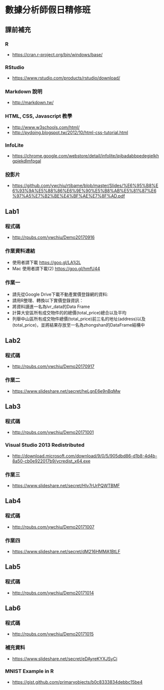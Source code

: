 # 數據分析師假日精修班

## 課前補充

### R 
- https://cran.r-project.org/bin/windows/base/

### RStudio
- https://www.rstudio.com/products/rstudio/download/

### Markdown 說明
- http://markdown.tw/

### HTML, CSS, Javascript 教學
- http://www.w3schools.com/html/
- http://pydoing.blogspot.tw/2012/10/html-css-tutorial.html

### InfoLite
- https://chrome.google.com/webstore/detail/infolite/ipjbadabbpedegielkhgpiekdlmfpgal

### 投影片
- https://github.com/ywchiu/rtibame/blob/master/Slides/%E6%95%B8%E6%93%9A%E5%88%86%E6%9E%90%E5%B8%AB%E5%81%87%E6%97%A5%E7%B2%BE%E4%BF%AE%E7%8F%AD.pdf


## Lab1

### 程式碼
- http://rpubs.com/ywchiu/Demo20170916

### 作業資料連結
- 使用者請下載 https://goo.gl/LA1j2L
- Mac 使用者請下載(2) https://goo.gl/hmfU44

### 作業一 
- 請先從Google Drive下載不動產實價登錄網的資料:
- 請用R整理、轉換以下實價登錄資訊：
- 將資料讀進一名為lvr_data的Data Frame
- 計算大安區所有成交物件的的總價(total_price)總合以及平均
- 列舉中山區所有成交物件總價(total_price)前三名的地址(address)以及(total_price)，並將結果存放至一名為zhongshan的DataFrame結構中


## Lab2

### 程式碼
- http://rpubs.com/ywchiu/Demo20170917

### 作業二
- https://www.slideshare.net/secret/heLgnE6e9nBqMw

## Lab3

### 程式碼
- http://rpubs.com/ywchiu/Demo20171001

### Visual Studio 2013 Redistributed
- http://download.microsoft.com/download/9/0/5/905dbd86-d1b8-4d4b-8a50-cb0e922017b9/vcredist_x64.exe

### 作業三
- https://www.slideshare.net/secret/HIv7rUrPQWTBMF

## Lab4

### 程式碼
- http://rpubs.com/ywchiu/Demo20171007

### 作業四
- https://www.slideshare.net/secret/dM216HMMA1BtLF

## Lab5

### 程式碼
- http://rpubs.com/ywchiu/Demo20171014


## Lab6

### 程式碼
- http://rpubs.com/ywchiu/Demo20171015

### 補充資料
- https://www.slideshare.net/secret/eDAyreKYXJSyCi

### MNIST Example in R
- https://gist.github.com/primaryobjects/b0c8333834debbc15be4